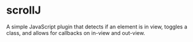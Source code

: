 # scrollJ
A simple JavaScript plugin that detects if an element is in view, toggles a class, and allows for callbacks on in-view and out-view.
